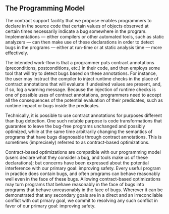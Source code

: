 ## The Programming Model

The contract support facility that we propose enables programmers to declare in the source code that certain values of
objects observed at certain times necessarily indicate a bug somewhere in the program. Implementations —
either compilers or other automated tools, such as static analyzers — can then make use of these declarations 
in order to detect bugs in the programs — either at run-time or at static analysis time — more effectively.

The intended work-flow is that a programmer puts contract annotations (preconditions, postconditions, etc.) 
in their code, and then employs some tool that will try to detect bugs based on these annotations. For instance,
the user may instruct the compiler to inject runtime checks in the place of contract annotations that will evaluate 
if undesired values are present, and, if so, log a warning message. Because the injection of runtime checks is one
of possible uses of contract annotations, programmers need to accept all the consequences of the potential evaluation 
of their predicates, such as runtime impact or bugs inside the predicates.

Technically, it is possible to use contract annotations for purposes different than bug detection. 
One such notable purpose is code transformations that guarantee to leave the bug-free programs unchanged 
and possibly optimized, while at the same time arbitrarily changing the semantics of programs that have 
bugs diagnosable through contract annotations. This is sometimes (imprecisely) referred to as contract-based optimizations.

Contract-based optimizations are compatible with our programming model (users declare what they consider a bug, 
and tools make us of these declarations); but concerns have been expressed about the potential interference with our primary goal: 
improving safety. Every useful program in practice does contain bugs, and often programs can behave reasonably 
well even in the face of these bugs. Allowing contract-based optimizations may turn programs that behave reasonably
in the face of bugs into programs that behave unreasonably in the face of bugs. Wherever it can be demonstrated that 
any secondary goals are in a direct and an irreconcilable conflict with out prmary goal, we commit to resolving 
any such conflict in favor of our primary goal: improving safety.
